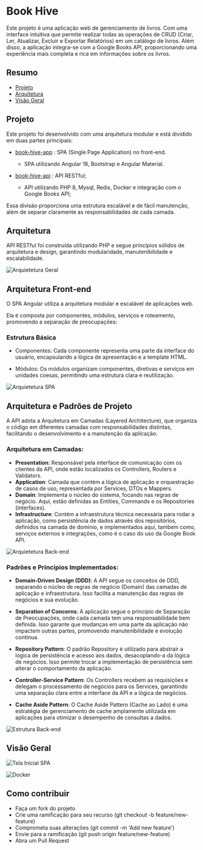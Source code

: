 # Book Hive
Este projeto é uma aplicação web de gerenciamento de livros. Com uma interface intuitiva que permite realizar todas as operações de CRUD (Criar, Ler, Atualizar, Excluir e Exportar Relatórios) em um catálogo de livros. 
Além disso, a aplicação integra-se com a Google Books API, proporcionando uma experiência mais completa e rica em informações sobre os livros.

## Resumo

- [Projeto](#projeto)
- [Arquitetura](#arquitetura)
- [Visão Geral](#visão-geral)

## Projeto
Este projeto foi desenvolvido com uma arquitetura modular e está dividido em duas partes principais: 
- [book-hive-app](https://github.com/oitom/book-hive-app) : SPA (Single Page Application) no front-end. 
  
  - SPA utilizando Angular 18, Bootstrap e Angular Material.

- [book-hive-api](https://github.com/oitom/book-hive-api) : API RESTful;

  - API utilizando PHP 8, Mysql, Redis, Docker e integração com o Google Books API;

Essa divisão proporciona uma estrutura escalável e de fácil manutenção, além de separar claramente as responsabilidades de cada camada.


## Arquitetura
API RESTful foi construída utilizando PHP e segue princípios sólidos de arquitetura e design, garantindo modularidade, manutenibilidade e escalabilidade.

![Arquietetura Geral](./images/arquiterura-geral.png)

## Arquitetura Front-end
O SPA Angular utiliza a arquitetura modular e escalável de aplicações web. 

Ela é composta por componentes, módulos, serviços e roteamento, promovendo a separação de preocupações:

### Estrutura Básica
- Componentes: 
  Cada componente representa uma parte da interface do usuário, encapsulando a lógica de apresentação e a template HTML.

- Módulos: 
  Os módulos organizam componentes, diretivas e serviços em unidades coesas, permitindo uma estrutura clara e reutilização.

![Arquietetura SPA](./images/arquiterura-front-end.png)

## Arquitetura e Padrões de Projeto
A API adota a Arquitetura em Camadas (Layered Architecture), que organiza o código em diferentes camadas com responsabilidades distintas, facilitando o desenvolvimento e a manutenção da aplicação.

### Arquitetura em Camadas:
- **Presentation**: 
  Responsável pela interface de comunicação com os clientes da API, onde estão localizados os Controllers, Routers e Validators.
- **Application**: 
  Camada que contém a lógica de aplicação e orquestração de casos de uso, representada por Services, DTOs e Mappers.
- **Domain**: 
  Implementa o núcleo do sistema, focando nas regras de negócio. Aqui, estão definidas as Entities, Commands e os Repositories (interfaces).
- **Infrastructure**: 
  Contém a infraestrutura técnica necessária para rodar a aplicação, como persistência de dados através dos repositórios, definidos na camada de domínio, e implementados aqui, tambem como, serviços externos e integrações, como é o caso do uso da Google Book API.

![Arquietetura Back-end](./images/arquiterura-back-end.png)

### Padrões e Princípios Implementados:

- **Domain-Driven Design (DDD)**: 
  A API segue os conceitos de DDD, separando o núcleo de regras de negócio (Domain) das camadas de aplicação e infraestrutura. Isso facilita a manutenção das regras de negócios e sua evolução.

- **Separation of Concerns**: 
  A aplicação segue o princípio de Separação de Preocupações, onde cada camada tem uma responsabilidade bem definida. Isso garante que mudanças em uma parte da aplicação não impactem outras partes, promovendo manutenibilidade e evolução contínua.

- **Repository Pattern**: 
  O padrão Repository é utilizado para abstrair a lógica de persistência e acesso aos dados, desacoplando-a da lógica de negócios. Isso permite trocar a implementação de persistência sem alterar o comportamento da aplicação.

- **Controller-Service Pattern**: 
  Os Controllers recebem as requisições e delegam o processamento de negócios para os Services, garantindo uma separação clara entre a interface da API e a lógica de negócios.

- **Cache Aside Pattern**: 
  O Cache Aside Pattern (Cache ao Lado) é uma estratégia de gerenciamento de cache amplamente utilizada em aplicações para otimizar o desempenho de consultas a dados.


![Estrutura Back-end](./images/estrutura-divisao-back-end.png)

## Visão Geral

![Tela Inicial SPA](./images/page-home-screen.png)

![Docker](./images/docker.png)

## Como contribuir

- Faça um fork do projeto
- Crie uma ramificação para seu recurso (git checkout -b feature/new-feature)
- Comprometa suas alterações (git commit -m 'Add new feature')
- Envie para a ramificação (git push origin feature/new-feature)
- Abra um Pull Request
